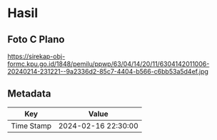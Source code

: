 # Hasil

## Foto C Plano

https://sirekap-obj-formc.kpu.go.id/1848/pemilu/ppwp/63/04/14/20/11/6304142011006-20240214-231221--9a2336d2-85c7-4404-b566-c6bb53a5d4ef.jpg


## Metadata

| Key        | Value               |
| ---------- | ------------------- |
| Time Stamp | 2024-02-16 22:30:00 |



